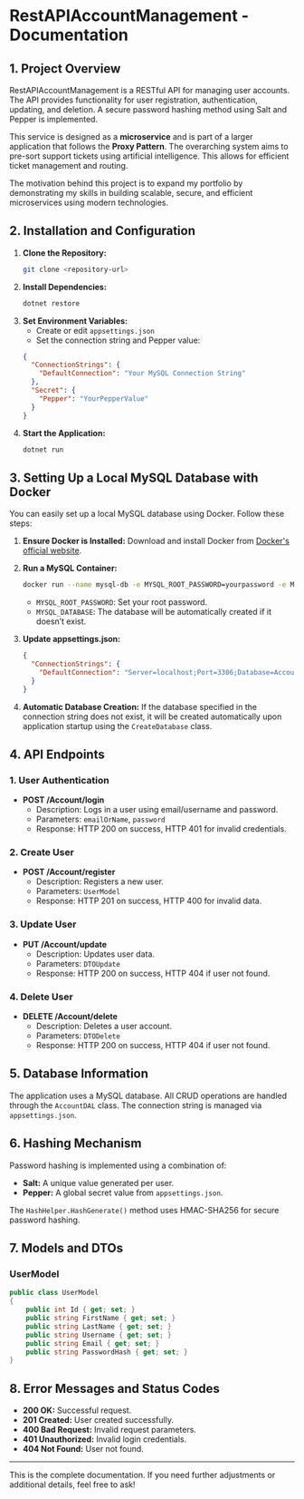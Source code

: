 # RestAPIAccountManagement - Documentation

## 1. Project Overview
RestAPIAccountManagement is a RESTful API for managing user accounts. The API provides functionality for user registration, authentication, updating, and deletion. A secure password hashing method using Salt and Pepper is implemented.

This service is designed as a **microservice** and is part of a larger application that follows the **Proxy Pattern**. The overarching system aims to pre-sort support tickets using artificial intelligence. This allows for efficient ticket management and routing.

The motivation behind this project is to expand my portfolio by demonstrating my skills in building scalable, secure, and efficient microservices using modern technologies.

## 2. Installation and Configuration

1. **Clone the Repository:**
    ```bash
    git clone <repository-url>
    ```
2. **Install Dependencies:**
    ```bash
    dotnet restore
    ```
3. **Set Environment Variables:**
    - Create or edit `appsettings.json`
    - Set the connection string and Pepper value:
    ```json
    {
      "ConnectionStrings": {
        "DefaultConnection": "Your MySQL Connection String"
      },
      "Secret": {
        "Pepper": "YourPepperValue"
      }
    }
    ```
4. **Start the Application:**
    ```bash
    dotnet run
    ```

## 3. Setting Up a Local MySQL Database with Docker
You can easily set up a local MySQL database using Docker. Follow these steps:

1. **Ensure Docker is Installed:** Download and install Docker from [Docker's official website](https://www.docker.com/).

2. **Run a MySQL Container:**
    ```bash
    docker run --name mysql-db -e MYSQL_ROOT_PASSWORD=yourpassword -e MYSQL_DATABASE=AccountManagementDB -p 3306:3306 -d mysql:8.0
    ```
    - `MYSQL_ROOT_PASSWORD`: Set your root password.
    - `MYSQL_DATABASE`: The database will be automatically created if it doesn’t exist.
    
3. **Update appsettings.json:**
    ```json
    {
      "ConnectionStrings": {
        "DefaultConnection": "Server=localhost;Port=3306;Database=AccountManagementDB;User=root;Password=yourpassword;"
      }
    }
    ```

4. **Automatic Database Creation:**
    If the database specified in the connection string does not exist, it will be created automatically upon application startup using the `CreateDatabase` class.

## 4. API Endpoints

### **1. User Authentication**
- **POST /Account/login**
  - Description: Logs in a user using email/username and password.
  - Parameters: `emailOrName`, `password`
  - Response: HTTP 200 on success, HTTP 401 for invalid credentials.

### **2. Create User**
- **POST /Account/register**
  - Description: Registers a new user.
  - Parameters: `UserModel`
  - Response: HTTP 201 on success, HTTP 400 for invalid data.

### **3. Update User**
- **PUT /Account/update**
  - Description: Updates user data.
  - Parameters: `DTOUpdate`
  - Response: HTTP 200 on success, HTTP 404 if user not found.

### **4. Delete User**
- **DELETE /Account/delete**
  - Description: Deletes a user account.
  - Parameters: `DTODelete`
  - Response: HTTP 200 on success, HTTP 404 if user not found.

## 5. Database Information
The application uses a MySQL database. All CRUD operations are handled through the `AccountDAL` class. The connection string is managed via `appsettings.json`.

## 6. Hashing Mechanism
Password hashing is implemented using a combination of:
- **Salt:** A unique value generated per user.
- **Pepper:** A global secret value from `appsettings.json`.

The `HashHelper.HashGenerate()` method uses HMAC-SHA256 for secure password hashing.

## 7. Models and DTOs
### UserModel
```csharp
public class UserModel
{
    public int Id { get; set; }
    public string FirstName { get; set; }
    public string LastName { get; set; }
    public string Username { get; set; }
    public string Email { get; set; }
    public string PasswordHash { get; set; }
}
```

## 8. Error Messages and Status Codes
- **200 OK:** Successful request.
- **201 Created:** User created successfully.
- **400 Bad Request:** Invalid request parameters.
- **401 Unauthorized:** Invalid login credentials.
- **404 Not Found:** User not found.

---
This is the complete documentation. If you need further adjustments or additional details, feel free to ask!

